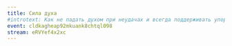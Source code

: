 ```yaml
---
title: Сила духа
#introtext: Как не падать духом при неудачах и всегда поддерживать упорство в достижении цели
event: cldkagheap92mkuank8chtql098
stream: eRVYef4x2xc
---
```

